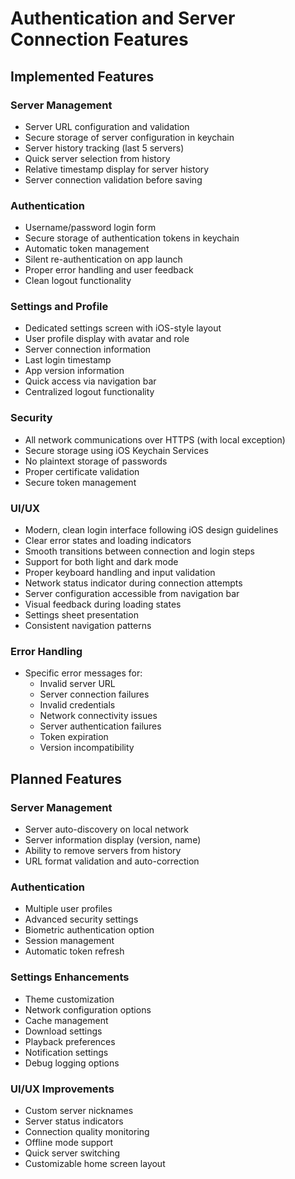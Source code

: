 # Authentication and Server Connection Features

## Implemented Features

### Server Management
- Server URL configuration and validation
- Secure storage of server configuration in keychain
- Server history tracking (last 5 servers)
- Quick server selection from history
- Relative timestamp display for server history
- Server connection validation before saving

### Authentication
- Username/password login form
- Secure storage of authentication tokens in keychain
- Automatic token management
- Silent re-authentication on app launch
- Proper error handling and user feedback
- Clean logout functionality

### Settings and Profile
- Dedicated settings screen with iOS-style layout
- User profile display with avatar and role
- Server connection information
- Last login timestamp
- App version information
- Quick access via navigation bar
- Centralized logout functionality

### Security
- All network communications over HTTPS (with local exception)
- Secure storage using iOS Keychain Services
- No plaintext storage of passwords
- Proper certificate validation
- Secure token management

### UI/UX
- Modern, clean login interface following iOS design guidelines
- Clear error states and loading indicators
- Smooth transitions between connection and login steps
- Support for both light and dark mode
- Proper keyboard handling and input validation
- Network status indicator during connection attempts
- Server configuration accessible from navigation bar
- Visual feedback during loading states
- Settings sheet presentation
- Consistent navigation patterns

### Error Handling
- Specific error messages for:
  - Invalid server URL
  - Server connection failures
  - Invalid credentials
  - Network connectivity issues
  - Server authentication failures
  - Token expiration
  - Version incompatibility

## Planned Features

### Server Management
- Server auto-discovery on local network
- Server information display (version, name)
- Ability to remove servers from history
- URL format validation and auto-correction

### Authentication
- Multiple user profiles
- Advanced security settings
- Biometric authentication option
- Session management
- Automatic token refresh

### Settings Enhancements
- Theme customization
- Network configuration options
- Cache management
- Download settings
- Playback preferences
- Notification settings
- Debug logging options

### UI/UX Improvements
- Custom server nicknames
- Server status indicators
- Connection quality monitoring
- Offline mode support
- Quick server switching
- Customizable home screen layout
